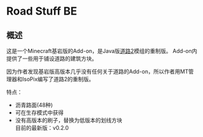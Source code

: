 # Road Stuff BE
## 概述
这是一个Minecraft基岩版的Add-on，是Java版[道路2](https://www.mcmod.cn/class/1418.html)模组的重制版。
Add-on内提供了一些用于铺设道路的建筑方块。  

因为作者发现基岩版高版本几乎没有任何关于道路的Add-on，所以作者用MT管理器和IsoPix编写了道路2的重制版。

特点：  
- 沥青路面(48种)
- 可在生存模式中获得
- 没有高版本的刷子，替换为低版本的划线方块  
目前的最新版：v0.2.0
